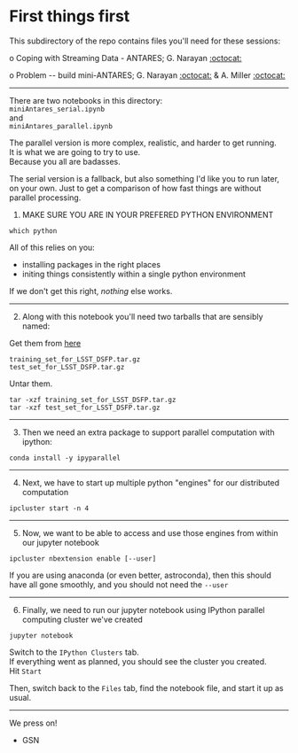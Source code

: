 # First things first

This subdirectory of the repo contains files you'll need for these sessions:  


 o  Coping with Streaming Data - ANTARES; G. Narayan [:octocat:](https://github.com/gnarayan)  

 o  Problem -- build mini-ANTARES; G. Narayan [:octocat:](https://github.com/gnarayan) & A. Miller [:octocat:](https://github.com/adamamiller)

---

There are two notebooks in this directory:  
`miniAntares_serial.ipynb`  
and  
`miniAntares_parallel.ipynb`

The parallel version is more complex, realistic, and harder to get running.  
It is what we are going to try to use.  
Because you all are badasses.  

The serial version is a fallback, but also something I'd like you to run later,
on your own. Just to get a comparison of how fast things are without parallel
processing.


1. MAKE SURE YOU ARE IN YOUR PREFERED PYTHON ENVIRONMENT 

`which python`

  All of this relies on you:  
  - installing packages in the right places  
  - initing things consistently within a single python environment  

If we don't get this right, _nothing_ else works.

---

2. Along with this notebook you'll need two tarballs that are sensibly named:  

Get them from [here](https://www.dropbox.com/sh/7vzhzrp3db42uel/AAD1oJqqVN5RBNsfiLDkJoEua?dl=0)  

`training_set_for_LSST_DSFP.tar.gz`  
`test_set_for_LSST_DSFP.tar.gz`  

Untar them.  

`tar -xzf training_set_for_LSST_DSFP.tar.gz`  
`tar -xzf test_set_for_LSST_DSFP.tar.gz`

---

3. Then we need an extra package to support parallel computation with ipython:

`conda install -y ipyparallel`

---

4. Next, we have to start up multiple python "engines" for our distributed computation

`ipcluster start -n 4`

---

5. Now, we want to be able to access and use those engines from within our jupyter notebook

`ipcluster nbextension enable [--user]`

If you are using anaconda (or even better, astroconda), then this should have
all gone smoothly, and you should not need the `--user`

---

6. Finally, we need to run our jupyter notebook using IPython parallel computing cluster we've created

`jupyter notebook`

Switch to the `IPython Clusters` tab.  
If everything went as planned, you should see the cluster you created.  
Hit `Start`

Then, switch back to the `Files` tab, find the notebook file, and start it up as usual.

---

We press on!
- GSN
